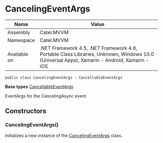 

# CancelingEventArgs

Name|Value
---|---
Assembly|Catel.MVVM
Namespace|Catel.MVVM
Available on|.NET Framework 4.5, .NET Framework 4.6, Portable Class Libraries, Unknown, Windows 10.0 (Universal Apps), Xamarin - Android, Xamarin - iOS

```
public class CancelingEventArgs : CancellableEventArgs
```

**Base types**
[CancellableEventArgs](/Catel.MVVM\Catel\MVVM\CancellableEventArgs.md)


EventArgs for the CancelingAsync event.



## Constructors

### CancelingEventArgs()

Initializes a new instance of the [CancelingEventArgs](#) class.



